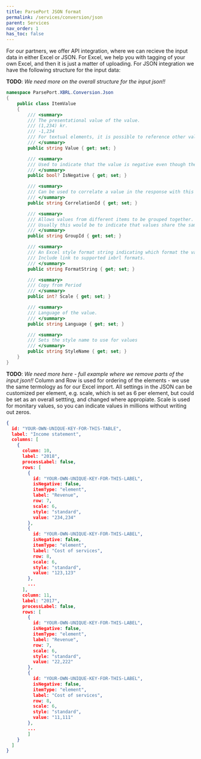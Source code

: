 ```yaml
---
title: ParsePort JSON format
permalink: /services/conversion/json
parent: Services
nav_order: 1
has_toc: false
---
```


For our partners, we offer API integration, where we can recieve the input data in either Excel or JSON. For Excel, we help you with tagging of your own Excel, and then it is just a matter of uploading. For JSON integration we have the following structure for the input data:

__TODO__: *We need more on the overall structure for the input json!!*

```csharp
namespace ParsePort.XBRL.Conversion.Json
{
    public class ItemValue
    {
        /// <summary>
        /// The presentational value of the value.
        /// (1,234) kr.
        /// -1,234
        /// For textual elements, it is possible to reference other values by using @@CorrelationId@@ where CorrelationId is the CorrelationId of the value being referenced.
        /// </summary>
        public string Value { get; set; }

        /// <summary>
        /// Used to indicate that the value is negative even though the string value is positive.
        /// </summary>
        public bool? IsNegative { get; set; }

        /// <summary>
        /// Can be used to correlate a value in the response with this value.
        /// </summary>
        public string CorrelationId { get; set; }

        /// <summary>
        /// Allows values from different items to be grouped together.
        /// Usually this would be to indicate that values share the same properties.
        /// </summary>
        public string GroupId { get; set; }

        /// <summary>
        /// An Excel style format string indicating which format the value is in.
        /// Include link to supported ixbrl formats.
        /// </summary>
        public string FormatString { get; set; }

        /// <summary>
        /// Copy from Period
        /// </summary>
        public int? Scale { get; set; }

        /// <summary>
        /// Language of the value.
        /// </summary>
        public string Language { get; set; }

        /// <summary>
        /// Sets the style name to use for values
        /// </summary>
        public string StyleName { get; set; }
    }
}

```

__TODO__: *We need more here - full example where we remove parts of the input json!!*
Column and Row is used for ordering of the elements - we use the same termology as for our Excel import. All settings in the JSON can be customized per element, e.g. scale, which is set as 6 per element, but could be set as an overall settting, and changed where appropiate. Scale is used for monitary values, so you can indicate values in millions without writing out zeros.
```json
{
  id: "YOUR-OWN-UNIQUE-KEY-FOR-THIS-TABLE",
  label: "Income statement",
  columns: [
    {
      column: 10,
      label: "2018",
      processLabel: false,
      rows: [
        {
          id: "YOUR-OWN-UNIQUE-KEY-FOR-THIS-LABEL",
          isNegative: false,
          itemType: "element",
          label: "Revenue",
          row: 7,
          scale: 6,
          style: "standard",
          value: "234,234"
        },
        {
          id: "YOUR-OWN-UNIQUE-KEY-FOR-THIS-LABEL",
          isNegative: false,
          itemType: "element",
          label: "Cost of services",
          row: 8,
          scale: 6,
          style: "standard",
          value: "123,123"
        },
        ...
      ],
      column: 11,
      label: "2017",
      processLabel: false,
      rows: [
        {
          id: "YOUR-OWN-UNIQUE-KEY-FOR-THIS-LABEL",
          isNegative: false,
          itemType: "element",
          label: "Revenue",
          row: 7,
          scale: 6,
          style: "standard",
          value: "22,222"
        },
        {
          id: "YOUR-OWN-UNIQUE-KEY-FOR-THIS-LABEL",
          isNegative: false,
          itemType: "element",
          label: "Cost of services",
          row: 8,
          scale: 6,
          style: "standard",
          value: "11,111"
        },
        ...
        ]
    }
  ]
}
```
